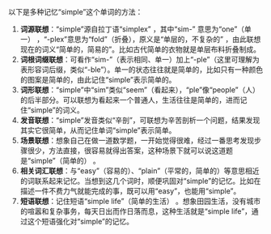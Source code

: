 以下是多种记忆“simple”这个单词的方法：
1. **词源联想**：“simple”源自拉丁语“simplex” ，其中“sim-” 意思为“one”（单一） ，“-plex”意思为“fold”（折叠），原义是“单层的，不复杂的” ，由此联想现在的词义“简单的，简易的”。比如古代简单的衣物就是单层布料折叠制成。
2. **词根词缀联想**：可看作“sim-”（表示相同、单一）加上“-ple”（这里可理解为表形容词后缀，类似“-ble”）。单一的状态往往就是简单的，比如只有一种颜色的图案是简单的，由此记住“simple”表示简单的。 
3. **词形联想**：“simple”中“sim”类似“seem”（看起来），“ple”像“people”（人）的后半部分。可以联想为看起来一个普通人，生活往往是简单的，进而记住“simple”的词义。
4. **发音联想**：“simple”发音类似“辛剖”，可联想为辛苦剖析一个问题，结果发现其实它很简单，从而记住单词“simple”表示简单。 
5. **场景联想**：想象自己在做一道数学题，一开始觉得很难，经过一番思考发现步骤很少，方法直接，很容易就得出答案，这种场景下就可以说这道题是“simple”（简单的） 。
6. **相关词汇联想**：与“easy”（容易的）、“plain”（平常的，简单的）等意思相近的词联系起来记忆。当想到这几个词时，顺便巩固对“simple”的记忆。比如在描述一件不费力气就能完成的事，既可以用“easy”，也能用“simple”。 
7. **短语联想**：记住短语“simple life”（简单的生活） 。想象田园生活，没有城市的喧嚣和复杂事务，每天日出而作日落而息，这种生活就是“simple life”，通过这个短语强化对“simple”的记忆。 